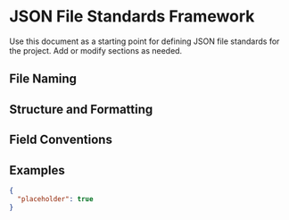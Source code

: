 # JSON File Standards Framework

Use this document as a starting point for defining JSON file standards for the project. Add or modify sections as needed.

## File Naming
<!-- Add naming conventions for JSON files -->

## Structure and Formatting
<!-- Outline structure, indentation, and formatting rules -->

## Field Conventions
<!-- Provide guidelines for field names, types, and ordering -->

## Examples
```json
{
  "placeholder": true
}
```
<!-- Replace with project-specific examples -->
